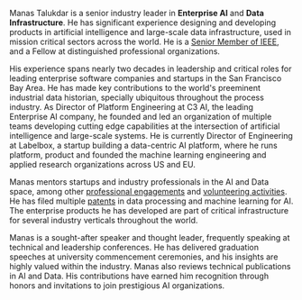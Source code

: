 Manas Talukdar is a senior industry leader in **Enterprise AI** and **Data Infrastructure**. He has significant experience designing and developing products in artificial intelligence and large-scale data infrastructure, used in mission critical sectors across the world. He is a [Senior Member of IEEE](https://ieee-collabratec.ieee.org/app/p/manastalukdar), and a Fellow at distinguished professional organizations.

His experience spans nearly two decades in leadership and critical roles for leading enterprise software companies and startups in the San Francisco Bay Area. He has made key contributions to the world's preeminent industrial data historian, specially ubiquitous throughout the process industry. As Director of Platform Engineering at C3 AI, the leading Enterprise AI company, he founded and led an organization of multiple teams developing cutting edge capabilities at the intersection of artificial intelligence and large-scale systems. He is currently Director of Engineering at Labelbox, a startup building a data-centric AI platform, where he runs platform, product and founded the machine learning engineering and applied research organizations across US and EU.

Manas mentors startups and industry professionals in the AI and Data space, among other [professional engagements](/about/professional/engagements/) and [volunteering activities](/about/volunteering/). He has filed multiple [patents](/about/professional/patents/) in data processing and machine learning for AI. The enterprise products he has developed are part of critical infrastructure for several industry verticals throughout the world.

Manas is a sought-after speaker and thought leader, frequently speaking at technical and leadership conferences. He has delivered graduation speeches at university commencement ceremonies, and his insights are highly valued within the industry. Manas also reviews technical publications in AI and Data. His contributions have earned him recognition through honors and invitations to join prestigious AI organizations.

